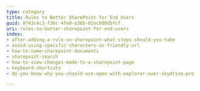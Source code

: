 ```yaml
---
type: category
title: Rules to Better SharePoint for End Users
guid: 0743c4c3-f36c-4fe0-a36b-02ec0d8d5fcf
uri: rules-to-better-sharepoint-for-end-users
index:
- after-adding-a-rule-on-sharepoint-what-steps-should-you-take
- avoid-using-specific-characters-in-friendly-url
- how-to-name-sharepoint-documents
- sharepoint-search
- how-to-view-changes-made-to-a-sharepoint-page
- keyboard-shortcuts
- do-you-know-why-you-should-use-open-with-explorer-over-skydrive-pro

---
```


<p>​​</p>

